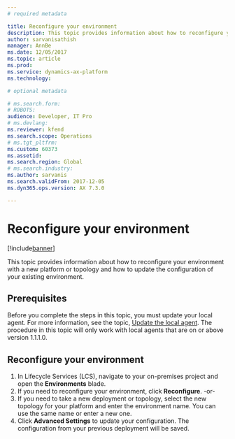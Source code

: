 ```yaml
---
# required metadata

title: Reconfigure your environment
description: This topic provides information about how to reconfigure your environment with a new platform or topology and how to update the configuration of your existing environment.
author: sarvanisathish
manager: AnnBe
ms.date: 12/05/2017
ms.topic: article
ms.prod: 
ms.service: dynamics-ax-platform
ms.technology: 

# optional metadata

# ms.search.form: 
# ROBOTS: 
audience: Developer, IT Pro
# ms.devlang: 
ms.reviewer: kfend
ms.search.scope: Operations
# ms.tgt_pltfrm: 
ms.custom: 60373
ms.assetid: 
ms.search.region: Global
# ms.search.industry: 
ms.author: sarvanis
ms.search.validFrom: 2017-12-05
ms.dyn365.ops.version: AX 7.3.0

---
```

# Reconfigure your environment

[!include[banner](../includes/banner.md)]

This topic provides information about how to reconfigure your environment with a new platform or topology and how to update the configuration of your existing environment.  

## Prerequisites
Before you complete the steps in this topic, you must update your local agent. For more information, see the topic, [Update the local agent](update-local-agent.md). The procedure in this topic will only work with local agents that are on or above version 1.1.1.0. 

## Reconfigure your environment

1. In Lifecycle Services (LCS), navigate to your on-premises project and open the **Environments** blade. 
2. If you need to reconfigure your environment, click **Reconfigure**.
-or-
3. If you need to take a new deployment or topology, select the new topology for your platform and enter the environment name. You can use the same name or enter a new one. 
4. Click **Advanced Settings** to update your configuration. The configuration from your previous deployment will be saved. 
